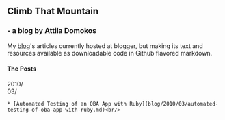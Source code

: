 ## Climb That Mountain

### - a blog by Attila Domokos

My [blog](http://www.adomokos.com)'s articles currently hosted at blogger, but making its text and resources available as downloadable code in Github flavored markdown.

#### The Posts

2010/<br/>
  03/<br/>

    * [Automated Testing of an OBA App with Ruby](blog/2010/03/automated-testing-of-oba-app-with-ruby.md)<br/>
